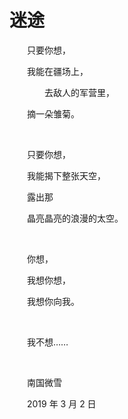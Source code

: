 # 迷途

　　只要你想，

　　我能在疆场上，

　　　　去敌人的军营里，

　　摘一朵雏菊。

<br />

　　只要你想，

　　我能揭下整张天空，

　　露出那

　　晶亮晶亮的浪漫的太空。

<br />

　　你想，

　　我想你想，

　　我想你向我。

<br />

　　我不想……

<br />

　　南国微雪

　　2019 年 3 月 2 日

